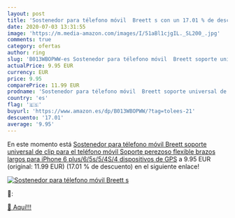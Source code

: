 ```yaml
---
layout: post
title: 'Sostenedor para télefono móvil  Breett s con un 17.01 % de descuento'
date: 2020-07-03 13:31:55
image: 'https://m.media-amazon.com/images/I/51aBl1cjgIL._SL200_.jpg'
comments: true
category: ofertas
author: ring
slug: 'B013WBOPWW-es Sostenedor para télefono móvil  Breett soporte universal de clip para el teléfono móvil Soporte perezoso flexible brazos largos para iPhone 6 plus/6/5s/5/4S/4  dispositivos de GPS'
actualPrice: 9.95 EUR
currency: EUR
price: 9.95
comparePrice: 11.99 EUR
prodname: 'Sostenedor para télefono móvil  Breett soporte universal de clip para el teléfono móvil Soporte perezoso flexible brazos largos para iPhone 6 plus/6/5s/5/4S/4  dispositivos de GPS'
country: 'es'
flag: '🇪🇸'
buyurl: 'https://www.amazon.es/dp/B013WBOPWW/?tag=tolees-21'
descuento: '17.01'
average: '9.95'
---
```


En este momento está [Sostenedor para télefono móvil  Breett soporte universal de clip para el teléfono móvil Soporte perezoso flexible brazos largos para iPhone 6 plus/6/5s/5/4S/4  dispositivos de GPS](https://www.amazon.es/dp/B013WBOPWW/?tag=tolees-21) a 9.95 EUR (original: 11.99 EUR) (17.01 %  de descuento) en el siguiente enlace!

[![Sostenedor para télefono móvil  Breett s](https://m.media-amazon.com/images/I/51aBl1cjgIL._SL200_.jpg)](https://www.amazon.es/dp/B013WBOPWW/?tag=tolees-21)

🔎:


[🛒 Aquí!!!](https://www.amazon.es/dp/B013WBOPWW/?tag=tolees-21)
